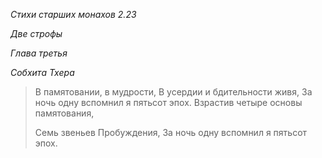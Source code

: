 *Стихи старших монахов 2\.23*

*Две строфы*

*Глава третья*

*Собхита Тхера*

> В памятовании, в мудрости,
> В усердии и бдительности живя,
> За ночь одну вспомнил я пятьсот эпох\.
> Взрастив четыре основы памятования,
>
> Семь звеньев Пробуждения,
> За ночь одну вспомнил я пятьсот эпох\.